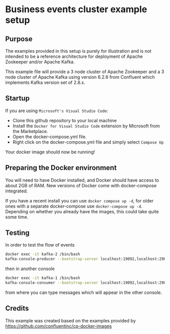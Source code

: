 # Business events cluster example setup

## Purpose

The examples provided in this setup is purely for illustration and is not intended to be a reference architecture for deployment of Apache Zookeeper and/or Apache Kafka.

This example file will provide a 3 node cluster of Apache Zookeeper and a 3 node cluster of Apache Kafka using version 6.2.6 from Confluent which implements Kafka version set of 2.8.x.

## Startup

If you are using `Microsoft's Visual Studio Code`:

* Clone this github repository to your local machine
* Install the `Docker for Visual Studio Code` extension by Microsoft from the Marketplace.
* Open the docker-compose.yml file.
* Right click on the docker-compose.yml file and simply select `Compose Up`

Your docker image should now be running!

## Preparing the Docker environment

You will need to have Docker installed, and Docker should have access to about 2GB of RAM.
New versions of Docker come with docker-compose integrated.

If you have a recent install you can use `docker compose up -d`, for older ones with a separate docker-compose use `docker-compose up -d`.
Depending on whether you already have the images, this could take quite some time.

## Testing

In order to test the flow of events

```bash
docker exec -it kafka-2 /bin/bash
kafka-console-producer --bootstrap-server localhost:19092,localhost:29092,localhost:39092 --topic manualtest
```

then in another console

```bash
docker exec -it kafka-1 /bin/bash
kafka-console-consumer --bootstrap-server localhost:19092,localhost:29092,localhost:39092 --topic manualtest --from-beginning
```

from where you can type messages which will appear in the other console.

## Credits

This example was created based on the examples provided by <https://github.com/confluentinc/cp-docker-images>
